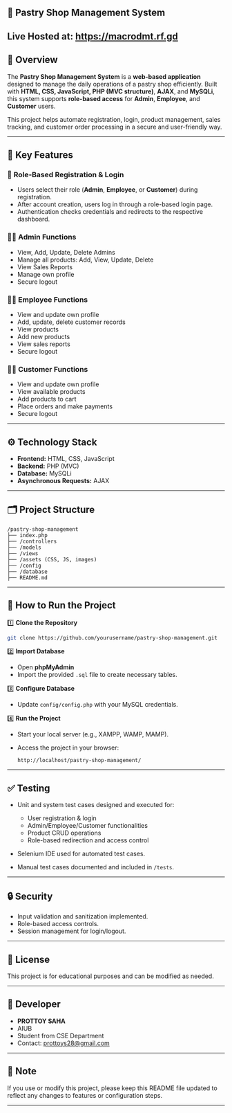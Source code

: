 
## 🍰 Pastry Shop Management System
## Live Hosted at: https://macrodmt.rf.gd
## 📌 Overview

The **Pastry Shop Management System** is a **web-based application** designed to manage the daily operations of a pastry shop efficiently. Built with **HTML, CSS, JavaScript, PHP (MVC structure)**, **AJAX**, and **MySQLi**, this system supports **role-based access** for **Admin**, **Employee**, and **Customer** users.

This project helps automate registration, login, product management, sales tracking, and customer order processing in a secure and user-friendly way.

---

## 🎯 Key Features

### 🔐 **Role-Based Registration & Login**

* Users select their role (**Admin**, **Employee**, or **Customer**) during registration.
* After account creation, users log in through a role-based login page.
* Authentication checks credentials and redirects to the respective dashboard.

### 🧑‍💼 **Admin Functions**

* View, Add, Update, Delete Admins
* Manage all products: Add, View, Update, Delete
* View Sales Reports
* Manage own profile
* Secure logout

### 👨‍🔧 **Employee Functions**

* View and update own profile
* Add, update, delete customer records
* View products
* Add new products
* View sales reports
* Secure logout

### 🧑‍🍳 **Customer Functions**

* View and update own profile
* View available products
* Add products to cart
* Place orders and make payments
* Secure logout

---

## ⚙️ **Technology Stack**

* **Frontend:** HTML, CSS, JavaScript
* **Backend:** PHP (MVC)
* **Database:** MySQLi
* **Asynchronous Requests:** AJAX

---

## 🗂️ **Project Structure**

```
/pastry-shop-management
├── index.php
├── /controllers
├── /models
├── /views
├── /assets (CSS, JS, images)
├── /config
├── /database
├── README.md
```

---

## 🚀 **How to Run the Project**

1️⃣ **Clone the Repository**

```bash
git clone https://github.com/yourusername/pastry-shop-management.git
```

2️⃣ **Import Database**

* Open **phpMyAdmin**
* Import the provided `.sql` file to create necessary tables.

3️⃣ **Configure Database**

* Update `config/config.php` with your MySQL credentials.

4️⃣ **Run the Project**

* Start your local server (e.g., XAMPP, WAMP, MAMP).
* Access the project in your browser:

  ```
  http://localhost/pastry-shop-management/
  ```

---

## ✅ **Testing**

* Unit and system test cases designed and executed for:

  * User registration & login
  * Admin/Employee/Customer functionalities
  * Product CRUD operations
  * Role-based redirection and access control
* Selenium IDE used for automated test cases.
* Manual test cases documented and included in `/tests`.

---

## 🔒 **Security**

* Input validation and sanitization implemented.
* Role-based access controls.
* Session management for login/logout.

---

## 📃 **License**

This project is for educational purposes and can be modified as needed.

---

## 🤝 **Developer**

- **PROTTOY SAHA**
- AIUB
- Student from CSE Department
- Contact: prottoys28@gmail.com
---

## 📌 **Note**

If you use or modify this project, please keep this README file updated to reflect any changes to features or configuration steps.

---


